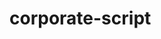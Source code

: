 # corporate-script

<script src="https://cdn.jsdelivr.net/gh/AndriiAndrienko69/corporate-script@main/cdn/sales-widget.js"></script> 
